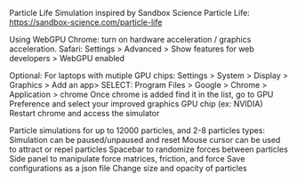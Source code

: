 Particle Life Simulation inspired by Sandbox Science Particle Life:
https://sandbox-science.com/particle-life

Using WebGPU
Chrome: turn on hardware acceleration / graphics acceleration.
Safari: Settings > Advanced > Show features for web developers > WebGPU enabled

Optional:
For laptops with mutiple GPU chips:
Settings > System > Display > Graphics > Add an app> 
SELECT: Program Files > Google > Chrome > Application > chrome 
Once chrome is added find it in the list, go to GPU Preference and select your improved graphics GPU chip (ex: NVIDIA)
Restart chrome and access the simulator

Particle simulations for up to 12000 particles, and 2-8 particles types:
Simulation can be paused/unpaused and reset
Mouse cursor can be used to attract or repel particles
Spacebar to randomize forces between particles
Side panel to manipulate force matrices, friction, and force
Save configurations as a json file
Change size and opacity of particles

